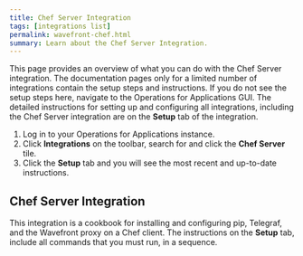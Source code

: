 ```yaml
---
title: Chef Server Integration
tags: [integrations list]
permalink: wavefront-chef.html
summary: Learn about the Chef Server Integration.
---
```


This page provides an overview of what you can do with the Chef Server integration. The documentation pages only for a limited number of integrations contain the setup steps and instructions. If you do not see the setup steps here, navigate to the Operations for Applications GUI. The detailed instructions for setting up and configuring all integrations, including the Chef Server integration are on the **Setup** tab of the integration.

1. Log in to your Operations for Applications instance. 
2. Click **Integrations** on the toolbar, search for and click the **Chef Server** tile. 
3. Click the **Setup** tab and you will see the most recent and up-to-date instructions.

## Chef Server Integration

This integration is a cookbook for installing and configuring pip, Telegraf, and the Wavefront proxy on a Chef client. The instructions on the **Setup** tab, include all commands that you must run, in a sequence.




